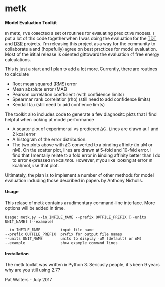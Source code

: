 # metk
#### Model Evaluation Toolkit


In metk, I've collected a set of routines for evaluating predictive models. 
I put a lot of this code together when I was doing the evaluation for the 
[TDT](http://www.teach-discover-treat.org/) and [D3R](https://drugdesigndata.org/)
projects.  I'm releasing this project as a way for the community to collaborate a
and (hopefully) agree on best practices for model evaluation. Most of the 
initial release is oriented gittoward the evaluation of free energy calculations. 

This is just a start and I plan to add a lot more.  Currently, there are 
routines to calculate 
* Root mean squared (RMS) error
* Mean absolute error (MAE)
* Pearson correlation coefficient (with confidence limits)
* Spearman rank correlation (rho) (still need to add confidence limits)
* Kendall tau (still need to add confience limits) 

The toolkit also includes code to generate a few diagnositc plots that I
find helpful when looking at model performance
* A scatter plot of experimental vs predicted ΔG.  Lines are drawn at 1 and 2 
kcal error
* A histogram of the error distribution.  
* The two plots above with ΔG converted to a binding affinity (in uM or nM).
On the scatter plot, lines are drawn at 5-fold and 10-fold error. 
I find that I mentally relate to a fold error in binding affinity better than 
I do to error expressed in kcal/mol.  However, if you like looking at error in
kcal/mol, use that plot. 

Ultimately, the plan is to implement a number of other methods for model 
evaluation including those described in papers by Anthony Nicholls.  

#### Usage

This relase of metk contains a rudimentary command-line interface. More options 
will be added in time. 

```
Usage: metk.py --in INFILE_NAME --prefix OUTFILE_PREFIX [--units UNIT_NAME] [--example]

--in INFILE_NAME         input file name
--prefix OUTFILE_PREFIX  prefix for output file names
--units UNIT_NAME        units to display (uM (default) or nM)
--example                show example command lines
```

#### Installation

The metk toolkit was written in Python 3.  Seriously people, it's been 9 years
why are you still using 2.7?  



Pat Walters - July 2017


